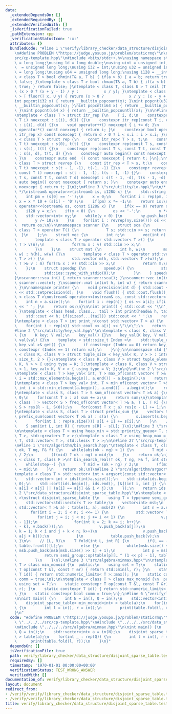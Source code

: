 ```yaml
---
data:
  _extendedDependsOn: []
  _extendedRequiredBy: []
  _extendedVerifiedWith: []
  _isVerificationFailed: true
  _pathExtension: cpp
  _verificationStatusIcon: ':x:'
  attributes: {}
  bundledCode: "#line 1 \"verify/library_checker/data_structure/disjoint_sparse_table.test.cpp\"\
    \n#define PROBLEM \"https://judge.yosupo.jp/problem/staticrmq\"\n\n#line 2 \"\
    src/cp-template.hpp\"\n#include <bits/stdc++.h>\nusing namespace std;\nusing ll\
    \ = long long;\nusing ld = long double;\nusing uint = unsigned int;\nusing ull\
    \  = unsigned long long;\nusing i32 = int;\nusing u32 = unsigned int;\nusing i64\
    \ = long long;\nusing u64 = unsigned long long;\nusing i128 = __int128_t;\ntemplate\
    \ < class T > bool chmin(T& a, T b) { if(a > b) { a = b; return true; } return\
    \ false; }\ntemplate < class T > bool chmax(T& a, T b) { if(a < b) { a = b; return\
    \ true; } return false; }\ntemplate < class T, class U > T ceil (T x, U y) { return\
    \ (x > 0 ? (x + y - 1) / y :           x / y); }\ntemplate < class T, class U\
    \ > T floor(T x, U y) { return (x > 0 ?           x / y : (x - y + 1) / y); }\n\
    int popcnt(i32 x) { return __builtin_popcount(x); }\nint popcnt(u32 x) { return\
    \ __builtin_popcount(x); }\nint popcnt(i64 x) { return __builtin_popcountll(x);\
    \ }\nint popcnt(u64 x) { return __builtin_popcountll(x); }\n\n#line 2 \"src/utility/rep_itr.hpp\"\
    \ntemplate < class T > struct itr_rep {\n    T i, d;\n    constexpr itr_rep(const\
    \ T i) noexcept : i(i), d(1) {}\n    constexpr itr_rep(const T i, const T d) noexcept\
    \ : i(i), d(d) {}\n    void operator++() noexcept { i += d; }\n    constexpr int\
    \ operator*() const noexcept { return i; }\n    constexpr bool operator!=(const\
    \ itr_rep x) const noexcept { return d > 0 ? i < x.i : i > x.i; }\n};\n\ntemplate\
    \ < class T > struct rep {\n    const itr_rep< T > s, t;\n    constexpr rep(const\
    \ T t) noexcept : s(0), t(t) {}\n    constexpr rep(const T s, const T t) noexcept\
    \ : s(s), t(t) {}\n    constexpr rep(const T s, const T t, const T d) noexcept\
    \ : s(s, d), t(t, d) {}\n    constexpr auto begin() const noexcept { return s;\
    \ }\n    constexpr auto end  () const noexcept { return t; }\n};\n\ntemplate <\
    \ class T > struct revrep {\n    const itr_rep < T > s, t;\n    constexpr revrep(const\
    \ T t) noexcept : s(t - 1, -1), t(-1, -1) {}\n    constexpr revrep(const T s,\
    \ const T t) noexcept : s(t - 1, -1), t(s - 1, -1) {}\n    constexpr revrep(const\
    \ T s, const T t, const T d) noexcept : s(t - 1, -d), t(s - 1, -d) {}\n    constexpr\
    \ auto begin() const noexcept { return s; }\n    constexpr auto end  () const\
    \ noexcept { return t; }\n};\n#line 3 \"src/utility/io.hpp\"\n\n/* 128bit integer\
    \ */\nistream& operator>>(istream& is, i128& x) {\n    std::string s; is >> s;\n\
    \    int pm = (s[0] == '-');\n    x = 0;\n    for(int i : rep(pm, int(s.size())))\
    \ x = x * 10 + (s[i] - '0');\n    if(pm) x *= -1;\n    return is;\n}\nostream&\
    \ operator<<(ostream& os, const i128& x) {\n    if(x == 0) return os << '0';\n\
    \    i128 y = x;\n    if(y < 0) {\n        os << '-';\n        y *= -1;\n    }\n\
    \    std::vector<int> ny;\n    while(y > 0) {\n        ny.push_back(y % 10);\n\
    \        y /= 10;\n    }\n    for(int i : revrep(ny.size())) os << ny[i];\n  \
    \  return os;\n}\n\nnamespace scanner {\n    struct sca {\n        template <\
    \ class T > operator T() {\n            T s; std::cin >> s; return s;\n      \
    \  }\n    };\n    struct vec {\n        int n;\n        vec(int n) : n(n) {}\n\
    \        template < class T > operator std::vector< T >() {\n            std::vector<\
    \ T > v(n);\n            for(T& x : v) std::cin >> x;\n            return v;\n\
    \        }\n    };\n    struct mat {\n        int h, w;\n        mat(int h, int\
    \ w) : h(h), w(w) {}\n        template < class T > operator std::vector< std::vector<\
    \ T > >() {\n            std::vector m(h, std::vector< T >(w));\n            for(std::vector<\
    \ T >& v : m) for(T& x : v) std::cin >> x;\n            return m;\n        }\n\
    \    };\n    struct speedup {\n        speedup() {\n            std::cin.tie(0);\n\
    \            std::ios::sync_with_stdio(0);\n        }\n    } speedup_instance;\n\
    }\nscanner::sca in() { return scanner::sca(); }\nscanner::vec in(int n) { return\
    \ scanner::vec(n); }\nscanner::mat in(int h, int w) { return scanner::mat(h, w);\
    \ }\n\nnamespace printer {\n    void precision(int d) { std::cout << std::fixed\
    \ << std::setprecision(d); }\n    void flush() { std::cout.flush(); }\n}\n\ntemplate\
    \ < class T >\nostream& operator<<(ostream& os, const std::vector< T > a) {\n\
    \    int n = a.size();\n    for(int i : rep(n)) { os << a[i]; if(i != n - 1) os\
    \ << ' '; }\n    return os;\n}\n\nint print() { std::cout << '\\n'; return 0;\
    \ }\ntemplate < class head, class... tail > int print(head&& h, tail&&... t) {\n\
    \    std::cout << h; if(sizeof...(tail)) std::cout << ' ';\n    return print(std::forward<tail>(t)...);\n\
    }\ntemplate < class T > int print_n(const std::vector< T > a) {\n    int n = a.size();\n\
    \    for(int i : rep(n)) std::cout << a[i] << \"\\n\";\n    return 0;\n}\n\n\n\
    #line 2 \"src/utility/key_val.hpp\"\n\ntemplate < class K, class V >\nstruct key_val\
    \ {\n    K key; V val;\n    key_val() {}\n    key_val(K key, V val) : key(key),\
    \ val(val) {}\n    template < std::size_t Index >\n    std::tuple_element_t< Index,\
    \ key_val >& get() {\n        if constexpr (Index == 0) return key;\n        if\
    \ constexpr (Index == 1) return val;\n    }\n};\n\nnamespace std {\n\ntemplate\
    \ < class K, class V > struct tuple_size < key_val< K, V > > : integral_constant<\
    \ size_t, 2 > {};\ntemplate < class K, class V > struct tuple_element < 0, key_val<\
    \ K, V > > { using type = K; };\ntemplate < class K, class V > struct tuple_element\
    \ < 1, key_val< K, V > > { using type = V; };\n\n}\n#line 2 \"src/utility/vec_op.hpp\"\
    \ntemplate < class T > key_val< int, T > max_of(const vector< T >& a) {\n    int\
    \ i = std::max_element(a.begin(), a.end()) - a.begin();\n    return {i, a[i]};\n\
    }\ntemplate < class T > key_val< int, T > min_of(const vector< T >& a) {\n   \
    \ int i = std::min_element(a.begin(), a.end()) - a.begin();\n    return {i, a[i]};\n\
    }\ntemplate < class S, class T > S sum_of(const vector< T >& a) {\n    S sum =\
    \ 0;\n    for(const T x : a) sum += x;\n    return sum;\n}\ntemplate < class S,\
    \ class T > vector< S > freq_of(const vector< T >& a, T L, T R) {\n    vector<\
    \ S > res(R - L, S(0));\n    for(const T x : a) res[x - L] += 1;\n    return res;\n\
    }\ntemplate < class S, class T > struct prefix_sum {\n    vector< S > s;\n   \
    \ prefix_sum(const vector< T >& a) : s(a) {\n        s.insert(s.begin(), S(0));\n\
    \        for(int i : rep(a.size())) s[i + 1] += s[i];\n    }\n    // [L, R)\n\
    \    S sum(int L, int R) { return s[R] - s[L]; }\n};\n#line 3 \"src/utility/heap.hpp\"\
    \n\ntemplate < class T > using heap_min = std::priority_queue< T, std::vector<\
    \ T >, std::greater< T > >;\ntemplate < class T > using heap_max = std::priority_queue<\
    \ T, std::vector< T >, std::less< T > >;\n\n#line 27 \"src/cp-template.hpp\"\n\
    \n#line 1 \"src/algorithm/bin_search.hpp\"\ntemplate < class T, class F >\nT bin_search(T\
    \ ok, T ng, F& f) {\n    while(abs(ok - ng) > 1) {\n        T mid = (ok + ng)\
    \ / 2;\n        (f(mid) ? ok : ng) = mid;\n    }\n    return ok;\n}\n\ntemplate\
    \ < class T, class F >\nT bin_search_real(T ok, T ng, F& f, int step = 80) {\n\
    \    while(step--) {\n        T mid = (ok + ng) / 2;\n        (f(mid) ? ok : ng)\
    \ = mid;\n    }\n    return ok;\n}\n#line 2 \"src/algorithm/argsort.hpp\"\n\n\
    template < class T > std::vector< int > argsort(const std::vector< T > &a) {\n\
    \    std::vector< int > ids((int)a.size());\n    std::iota(ids.begin(), ids.end(),\
    \ 0);\n    std::sort(ids.begin(), ids.end(), [&](int i, int j) {\n        return\
    \ a[i] < a[j] || (a[i] == a[j] && i < j);\n    });\n    return ids;\n}\n#line\
    \ 2 \"src/data_structure/disjoint_sparse_table.hpp\"\n\ntemplate < class semi_group\
    \ >\nstruct disjoint_sparse_table {\n    using T = typename semi_group::set;\n\
    \    std::vector<std::vector< T >> table;\n    vector<int> msb;\n    disjoint_sparse_table(const\
    \ std::vector< T >& a) : table(1, a), msb(2) {\n        int n = a.size();\n  \
    \      for(int i = 2; i < n; i <<= 1) {\n            std::vector< T > v;\n   \
    \         for(int j = i; j < n; j += i << 1) {\n                v.push_back(a[j\
    \ - 1]);\n                for(int k = 2; k <= i; k++)\n                    v.push_back(semi_group::op(a[j\
    \ - k], v.back()));\n                v.push_back(a[j]);\n                for(int\
    \ k = 1; k < i and j + k < n; k++)\n                    v.push_back(semi_group::op(v.back(),\
    \ a[j + k]));\n            }\n            table.push_back(v);\n        }\n   \
    \ }\n\n    // [L, R)\n    T fold(int L, int R) {\n        if(L == --R) return\
    \ table.front()[L];\n        else {\n            while(msb.size() <= (L ^ R))\
    \ msb.push_back(msb[msb.size() >> 1] + 1);\n            int p = msb[L ^ R];\n\
    \            return semi_group::op(table[p][L ^ (1 << p) - 1], table[p][R]);\n\
    \        }\n    }\n};\n#line 3 \"src/algebra/minmax.hpp\"\n\ntemplate < class\
    \ T > class min_monoid {\n  public:\n    using set = T;\n    static constexpr\
    \ T op(const T &l, const T &r) { return std::min(l, r); }\n    static constexpr\
    \ T id() { return std::numeric_limits< T >::max(); }\n    static constexpr bool\
    \ comm = true;\n};\n\ntemplate < class T > class max_monoid {\n  public:\n   \
    \ using set = T;\n    static constexpr T op(const T &l, const T &r) { return std::max(l,\
    \ r); }\n    static constexpr T id() { return std::numeric_limits< T >::min();\
    \ }\n    static constexpr bool comm = true;\n};\n#line 6 \"verify/library_checker/data_structure/disjoint_sparse_table.test.cpp\"\
    \n\nint main() {\n    int N = in(), Q = in();\n    std::vector<int> a = in(N);\n\
    \    disjoint_sparse_table< min_monoid<int> > table(a);\n    for(int _ : rep(Q))\
    \ {\n        int l = in(), r = in();\n        print(table.fold(l, r));\n    }\n\
    }\n"
  code: "#define PROBLEM \"https://judge.yosupo.jp/problem/staticrmq\"\n\n#include\
    \ \"../../../src/cp-template.hpp\"\n#include \"../../../src/data_structure/disjoint_sparse_table.hpp\"\
    \n#include \"../../../src/algebra/minmax.hpp\"\n\nint main() {\n    int N = in(),\
    \ Q = in();\n    std::vector<int> a = in(N);\n    disjoint_sparse_table< min_monoid<int>\
    \ > table(a);\n    for(int _ : rep(Q)) {\n        int l = in(), r = in();\n  \
    \      print(table.fold(l, r));\n    }\n}"
  dependsOn: []
  isVerificationFile: true
  path: verify/library_checker/data_structure/disjoint_sparse_table.test.cpp
  requiredBy: []
  timestamp: '1970-01-01 00:00:00+00:00'
  verificationStatus: TEST_WRONG_ANSWER
  verifiedWith: []
documentation_of: verify/library_checker/data_structure/disjoint_sparse_table.test.cpp
layout: document
redirect_from:
- /verify/verify/library_checker/data_structure/disjoint_sparse_table.test.cpp
- /verify/verify/library_checker/data_structure/disjoint_sparse_table.test.cpp.html
title: verify/library_checker/data_structure/disjoint_sparse_table.test.cpp
---
```

